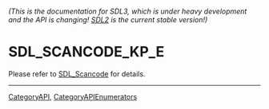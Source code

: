 ###### (This is the documentation for SDL3, which is under heavy development and the API is changing! [SDL2](https://wiki.libsdl.org/SDL2/) is the current stable version!)
# SDL_SCANCODE_KP_E

Please refer to [SDL_Scancode](SDL_Scancode) for details.

----
[CategoryAPI](CategoryAPI), [CategoryAPIEnumerators](CategoryAPIEnumerators)

